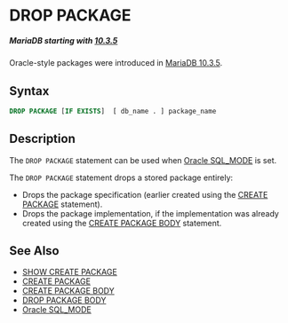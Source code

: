 # DROP PACKAGE

##### MariaDB starting with [10.3.5](/kb/en/mariadb-1035-release-notes/)

Oracle-style packages were introduced in [MariaDB 10.3.5](/kb/en/mariadb-1035-release-notes/).

## Syntax

```sql
DROP PACKAGE [IF EXISTS]  [ db_name . ] package_name
```

## Description

The `DROP PACKAGE` statement can be used when [Oracle SQL_MODE](/kb/en/sql_modeoracle-from-mariadb-103/) is set.

The `DROP PACKAGE` statement drops a stored package entirely:

- Drops the package specification (earlier created using the [CREATE PACKAGE](/sql-statements-structure/sql-statements/data-definition/create/create-package/) statement).
- Drops the package implementation, if the implementation was already created using the [CREATE PACKAGE BODY](/sql-statements-structure/sql-statements/data-definition/create/create-package-body/) statement.

## See Also

- [SHOW CREATE PACKAGE](/sql-statements-structure/sql-statements/administrative-sql-statements/show/show-create-package/)
- [CREATE PACKAGE](/sql-statements-structure/sql-statements/data-definition/create/create-package/)
- [CREATE PACKAGE BODY](/sql-statements-structure/sql-statements/data-definition/create/create-package-body/)
- [DROP PACKAGE BODY](/sql-statements-structure/sql-statements/data-definition/drop/drop-package-body/)
- [Oracle SQL_MODE](/kb/en/sql_modeoracle-from-mariadb-103/)